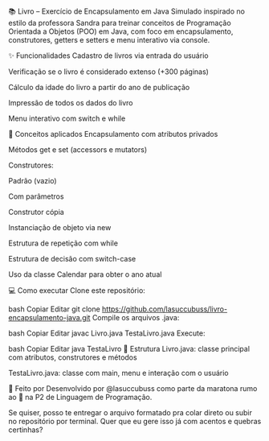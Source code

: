 📚 Livro – Exercício de Encapsulamento em Java
Simulado inspirado no estilo da professora Sandra para treinar conceitos de Programação Orientada a Objetos (POO) em Java, com foco em encapsulamento, construtores, getters e setters e menu interativo via console.

✨ Funcionalidades
Cadastro de livros via entrada do usuário

Verificação se o livro é considerado extenso (+300 páginas)

Cálculo da idade do livro a partir do ano de publicação

Impressão de todos os dados do livro

Menu interativo com switch e while

🧠 Conceitos aplicados
Encapsulamento com atributos privados

Métodos get e set (accessors e mutators)

Construtores:

Padrão (vazio)

Com parâmetros

Construtor cópia

Instanciação de objeto via new

Estrutura de repetição com while

Estrutura de decisão com switch-case

Uso da classe Calendar para obter o ano atual

💻 Como executar
Clone este repositório:

bash
Copiar
Editar
git clone https://github.com/lasuccubuss/livro-encapsulamento-java.git
Compile os arquivos .java:

bash
Copiar
Editar
javac Livro.java TestaLivro.java
Execute:

bash
Copiar
Editar
java TestaLivro
📂 Estrutura
Livro.java: classe principal com atributos, construtores e métodos

TestaLivro.java: classe com main, menu e interação com o usuário

🖤 Feito por
Desenvolvido por @lasuccubuss como parte da maratona rumo ao 💯 na P2 de Linguagem de Programação.

Se quiser, posso te entregar o arquivo formatado pra colar direto ou subir no repositório por terminal. Quer que eu gere isso já com acentos e quebras certinhas?
